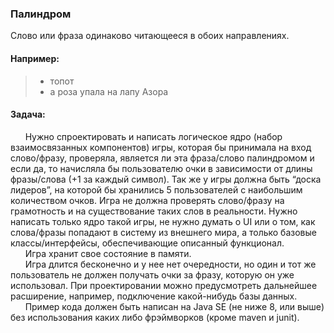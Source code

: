 ### Палиндром

Cлово или фраза одинаково читающееся в обоих направлениях.

#### Например:
>- топот
>- а роза упала на лапу Азора

#### Задача:
&nbsp;&nbsp;&nbsp;&nbsp;&nbsp;&nbsp;Нужно спроектировать и написать логическое ядро (набор взаимосвязанных
компонентов) игры, которая бы принимала на вход слово/фразу, проверяла, является ли
эта фраза/слово палиндромом и если да, то начисляла бы пользователю очки в
зависимости от длины фразы/слова (+1 за каждый символ). Так же у игры должна быть
“доска лидеров”, на которой бы хранились 5 пользователей с наибольшим количеством
очков. Игра не должна проверять слово/фразу на грамотность и на существование
таких слов в реальности. Нужно написать только ядро такой игры, не нужно думать о UI
или о том, как слова/фразы попадают в систему из внешнего мира, а только базовые
классы/интерфейсы, обеспечивающие описанный функционал.\
&nbsp;&nbsp;&nbsp;&nbsp;&nbsp;&nbsp;Игра хранит свое состояние в памяти.\
&nbsp;&nbsp;&nbsp;&nbsp;&nbsp;&nbsp;Игра длится бесконечно и у нее нет очередности, но один и тот же пользователь
не должен получать очки за фразу, которую он уже использовал.
При проектировании можно предусмотреть дальнейшее расширение, например,
подключение какой-нибудь базы данных.\
&nbsp;&nbsp;&nbsp;&nbsp;&nbsp;&nbsp;Пример кода должен быть написан на Java SE (не ниже 8, или выше) без
использования каких либо фрэймворков (кроме maven и junit).
